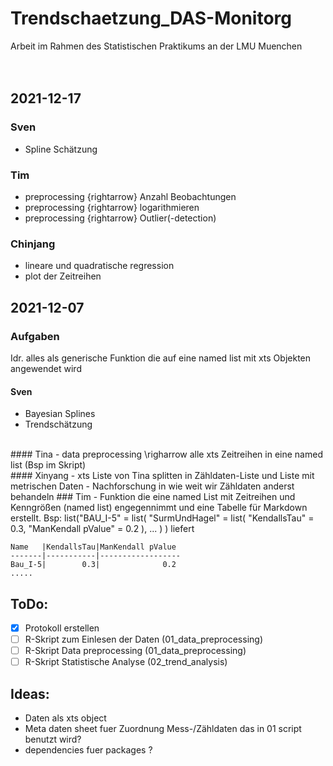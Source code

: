 # Trendschaetzung_DAS-Monitorg
Arbeit im Rahmen des Statistischen Praktikums an der LMU Muenchen
<br />
<br />
<br />

## 2021-12-17
### Sven
- Spline Schätzung
### Tim
- preprocessing \{rightarrow} Anzahl Beobachtungen
- preprocessing \{rightarrow} logarithmieren
- preprocessing \{rightarrow} Outlier(-detection)
### Chinjang
- lineare und quadratische regression
- plot der Zeitreihen


## 2021-12-07 
### Aufgaben
Idr. alles als generische Funktion die auf eine named list mit xts Objekten angewendet wird
<br />
#### Sven
- Bayesian Splines
- Trendschätzung
<br />
#### Tina
- data preprocessing \righarrow alle xts Zeitreihen in eine named list (Bsp im Skript)
<br />
#### Xinyang
- xts Liste von Tina splitten in Zähldaten-Liste und Liste mit metrischen Daten
- Nachforschung in wie weit wir Zähldaten anderst behandeln
### Tim
- Funktion die eine named List mit Zeitreihen und Kenngrößen (named list) engegennimmt und eine Tabelle für Markdown erstellt.
Bsp: list("BAU_I-5" = list(
                          "SurmUndHagel" = list(
                                      "KendallsTau" = 0.3,
                                      "ManKendall pValue" = 0.2
                          ),
                          ...
                          )
           )
    liefert 
    
    Name   |KendallsTau|ManKendall pValue
    -------|-----------|------------------
    Bau_I-5|        0.3|              0.2
    .....
    
## ToDo:
- [x] Protokoll erstellen
- [ ] R-Skript zum Einlesen der Daten (01_data_preprocessing)
- [ ] R-Skript Data preprocessing (01_data_preprocessing)
- [ ] R-Skript Statistische Analyse (02_trend_analysis)

## Ideas:
- Daten als xts object
- Meta daten sheet fuer Zuordnung Mess-/Zähldaten das in 01 script benutzt wird?
- dependencies fuer packages ? 



